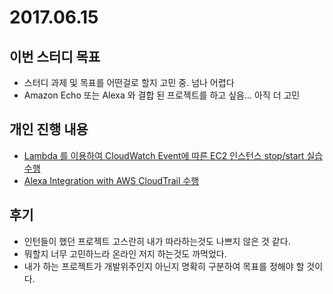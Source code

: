 # 2017.06.15

## 이번 스터디 목표

* 스터디 과제 및 목표를 어떤걸로 할지 고민 중. 넘나 어렵다
* Amazon Echo 또는 Alexa 와 결합 된 프로젝트를 하고 싶음... 아직 더 고민

## 개인 진행 내용

* [Lambda 를 이용하여 CloudWatch Event에 따른 EC2 인스턴스 stop/start 실습 수행](https://aws.amazon.com/ko/premiumsupport/knowledge-center/start-stop-lambda-cloudwatch/) 
* [Alexa Integration with AWS CloudTrail 수행](https://github.com/awslabs/aws-cloudtrail-alexa)

## 후기

* 인턴들이 했던 프로젝트 고스란히 내가 따라하는것도 나쁘지 않은 것 같다.
* 뭐할지 너무 고민하느라 온라인 저지 하는것도 까먹었다.
* 내가 하는 프로젝트가 개발위주인지 아닌지 명확히 구분하여 목표를 정해야 할 것이다.